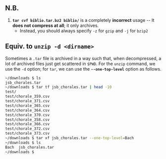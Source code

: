 ## N.B.
01. **`tar cvf biblio.tar.bz2 biblio/`** is a completely **incorrect** usage -- It **does not compress at all**; it only archives.
    - Instead, you should always specify `-z` for `gzip` and `-j` for `bzip2`



## Equiv. to `unzip -d <dirname>`
Sometimes a `.tar` file is archived in a way such that, when decompressed,
a lot of archived files just get scattered in `$PWD`.
For the `unzip` command, we use the `-d` option; for `tar`, we can use
the **`--one-top-level`** option as follows.
```bash
~/downloads $ ls
jsb_chorales.tar
~/downloads $ tar tf jsb_chorales.tar | head -10
test/
test/chorale_359.csv
test/chorale_371.csv
test/chorale_365.csv
test/chorale_364.csv
test/chorale_370.csv
test/chorale_358.csv
test/chorale_366.csv
test/chorale_372.csv
test/chorale_373.csv
~/downloads $ tar xf jsb_chorales.tar --one-top-level=Bach
~/downloads $ ls
Bach  jsb_chorales.tar
~/downloads $
```
